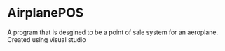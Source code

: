# AirplanePOS
A program that is desgined to be a point of sale system for an aeroplane.
Created using visual studio
